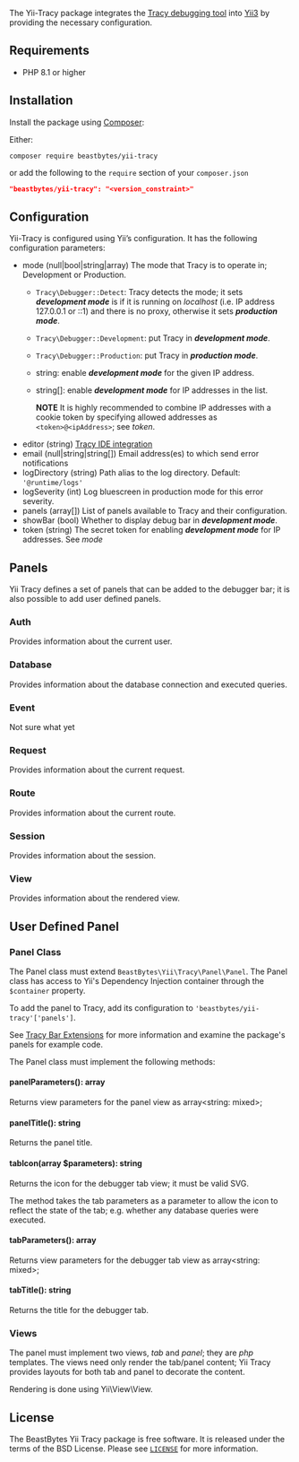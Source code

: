 The Yii-Tracy package integrates the [Tracy debugging tool](https://tracy.nette.org/)
into [Yii3](https://www.yiiframework.com/) by providing the necessary configuration.

## Requirements
- PHP 8.1 or higher

## Installation
Install the package using [Composer](https://getcomposer.org):

Either:
```shell
composer require beastbytes/yii-tracy
```
or add the following to the `require` section of your `composer.json`
```json
"beastbytes/yii-tracy": "<version_constraint>"
```

## Configuration
Yii-Tracy is configured using Yii’s configuration. It has the following configuration parameters:
* mode (null|bool|string|array) The mode that Tracy is to operate in; Development or Production.
  * `Tracy\Debugger::Detect`: Tracy detects the mode; it sets _**development mode**_ is if it is running on _localhost_
    (i.e. IP address 127.0.0.1 or ::1) and there is no proxy, otherwise it sets _**production mode**_.
  * `Tracy\Debugger::Development`: put Tracy in _**development mode**_.
  * `Tracy\Debugger::Production`: put Tracy in _**production mode**_.
  * string: enable _**development mode**_ for the given IP address.
  * string[]: enable _**development mode**_ for IP addresses in the list.

    **NOTE** It is highly recommended to combine IP addresses with a cookie token by specifying allowed addresses as 
    `<token>@<ipAddress>`; see _token_.
* editor (string) [Tracy IDE integration](https://tracy.nette.org/en/open-files-in-ide)
* email (null|string|string[]) Email address(es) to which send error notifications
* logDirectory (string) Path alias to the log directory. Default: `'@runtime/logs'`
* logSeverity (int) Log bluescreen in production mode for this error severity.
* panels (array[]) List of panels available to Tracy and their configuration.
* showBar (bool) Whether to display debug bar in _**development mode**_.
* token (string) The secret token for enabling _**development mode**_ for IP addresses. See _mode_

## Panels
Yii Tracy defines a set of panels that can be added to the debugger bar; it is also possible to add user defined panels. 
### Auth
Provides information about the current user.
### Database
Provides information about the database connection and executed queries.
### Event
Not sure what yet
### Request
Provides information about the current request.
### Route
Provides information about the current route.
### Session
Provides information about the session.
### View
Provides information about the rendered view.

## User Defined Panel
### Panel Class
The Panel class must extend `BeastBytes\Yii\Tracy\Panel\Panel`. 
The Panel class has access to Yii's Dependency Injection container through the `$container` property.

To add the panel to Tracy, add its configuration to `'beastbytes/yii-tracy'['panels']`.

See [Tracy Bar Extensions](https://tracy.nette.org/en/extensions) for more information
and examine the package's panels for example code.

The Panel class must implement the following methods:
#### panelParameters(): array
Returns view parameters for the panel view as array<string: mixed>;

#### panelTitle(): string
Returns the panel title.

#### tabIcon(array $parameters): string
Returns the icon for the debugger tab view; it must be valid SVG.

The method takes the tab parameters as a parameter to allow the icon to reflect the state of the tab;
e.g. whether any database queries were executed.

#### tabParameters(): array
Returns view parameters for the debugger tab view as array<string: mixed>;

#### tabTitle(): string
Returns the title for the debugger tab.

### Views
The panel must implement two views, _tab_ and _panel_; they are _php_ templates.
The views need only render the tab/panel content;
Yii Tracy provides layouts for both tab and panel to decorate the content.

Rendering is done using Yii\View\View.

## License
The BeastBytes Yii Tracy package is free software. It is released under the terms of the BSD License.
Please see [`LICENSE`](./LICENSE.md) for more information.